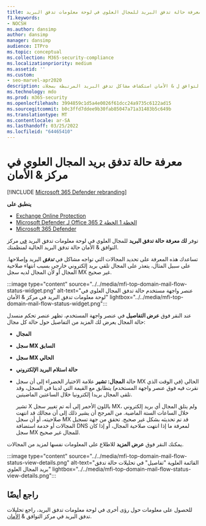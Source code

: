 ```yaml
---
title: معرفة حالة تدفق البريد للمجال العلوي في لوحة معلومات تدفق البريد
f1.keywords:
- NOCSH
ms.author: dansimp
author: dansimp
manager: dansimp
audience: ITPro
ms.topic: conceptual
ms.collection: M365-security-compliance
ms.localizationpriority: medium
ms.assetid: ''
ms.custom:
- seo-marvel-apr2020
description: يمكن للمسؤولين التعرف على كيفية استخدام معلومات حالة تدفق البريد للمجالات العليا في لوحة معلومات تدفق البريد في مركز التوافق ل & الأمان استكشاف مشاكل تدفق البريد المرتبطة بسجلات MX وإصلاحها.
ms.technology: mdo
ms.prod: m365-security
ms.openlocfilehash: 3994859c1d5a4e0026f61dcc24a9735c6122ad15
ms.sourcegitcommit: b0c3ffd7ddee9b30fab85047a71a31483b5c649b
ms.translationtype: MT
ms.contentlocale: ar-SA
ms.lasthandoff: 03/25/2022
ms.locfileid: "64465410"
---
```

# <a name="top-domain-mail-flow-status-insight-in-the-security--compliance-center"></a>معرفة حالة تدفق بريد المجال العلوي في مركز & الأمان

[!INCLUDE [Microsoft 365 Defender rebranding](../includes/microsoft-defender-for-office.md)]

**ينطبق على**
- [Exchange Online Protection](exchange-online-protection-overview.md)
- [Microsoft Defender لـ Office 365 الخطة 1 الخطة 2](defender-for-office-365.md)
- [Microsoft 365 Defender](../defender/microsoft-365-defender.md)

توفر **لك معرفة حالة تدفق البريد** للمجال العلوي [](mail-flow-insights-v2.md) في لوحة معلومات تدفق البريد [في](https://protection.office.com) مركز التوافق & الأمان حالة تدفق البريد الحالية لمنظمتك.

تساعدك هذه المعرفة على تحديد المجالات التي تواجه مشاكل في ***تدفق*** البريد وإصلاحها. على سبيل المثال، يتعذر على المجال تلقي بريد إلكتروني خارجي بسبب انتهاء صلاحية المجال أو لأن المجال لديه سجل MX غير صحيح.

:::image type="content" source="../../media/mfi-top-domain-mail-flow-status-widget.png" alt-text="عنصر واجهة مستخدم حالة تدفق المجال العلوي في لوحة معلومات تدفق البريد في مركز & الأمان" lightbox="../../media/mfi-top-domain-mail-flow-status-widget.png":::

عند النقر فوق **عرض التفاصيل** في عنصر واجهة المستخدم، تظهر  عنصر تحكم منسدل حالة المجال يعرض لك المزيد من التفاصيل حول حالة كل مجال:

- **المجال**
- **سجل MX السابق**
- **سجل MX الحالي**
- **حالة استلام البريد الإلكتروني**
- حالة **المجال: تشير** علامة الاختيار الخضراء إلى أن سجل MX الحالي (في الوقت الذي نقرت فيه فوق عنصر واجهة المستخدم) يتطابق مع القيمة التي لدينا في السجل، وقد تلقى المجال بريدا إلكترونيا خلال الساعتين الماضيتين.

  تشير X باللون الأحمر إلى أنه تم تغيير سجل MX، ولم يتلق المجال أي بريد إلكتروني خلال الساعات الستة الماضية. من المرجح أن يشير ذلك إلى أن مجالك قد انتهت صلاحيته، أو أن سجل MX قد تم تحديثه بشكل غير صحيح. تحقق من جهة تسجيل المجالات أو خدمة استضافة DNS لمعرفة ما إذا انتهت صلاحية المجال، أو إذا كان سجل MX للمجال غير صحيح.

يمكنك النقر فوق **عرض المزيد** للاطلاع على المعلومات نفسها لمزيد من المجالات.

:::image type="content" source="../../media/mfi-top-domain-mail-flow-status-view-details.png" alt-text="القائمة العلوية &quot;تفاصيل&quot; في تحليلات حالة تدفق بريد المجال العلوي" lightbox="../../media/mfi-top-domain-mail-flow-status-view-details.png":::

## <a name="see-also"></a>راجع أيضًا

للحصول على معلومات حول رؤى أخرى في لوحة معلومات تدفق البريد، راجع تحليلات تدفق البريد في مركز التوافق & [الأمان](mail-flow-insights-v2.md).
